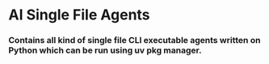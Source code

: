 # AI Single File Agents

### Contains all kind of single file CLI executable agents written on Python which can be run using uv pkg manager.
